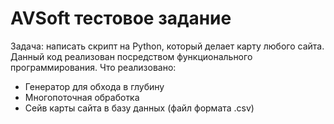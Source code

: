 # AVSoft тестовое задание
Задача: написать скрипт на Python, который делает карту любого сайта.
Данный код реализован посредством функционального программирования.
Что реализовано:
  - Генератор для обхода в глубину
  - Многопоточная обработка
  - Сейв карты сайта в базу данных (файл формата .csv)
